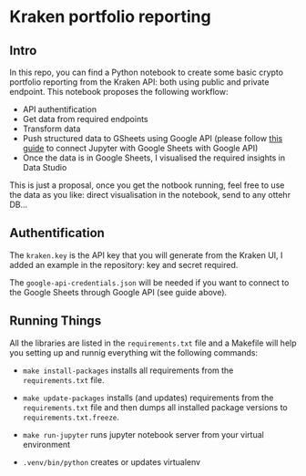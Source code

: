 # Kraken portfolio reporting

## Intro

In this repo, you can find a Python notebook to create some basic crypto portfolio reporting from the Kraken API: both using public and private endpoint. This notebook proposes the following workflow:
- API authentification
- Get data from required endpoints
- Transform data
- Push structured data to GSheets using Google API (please follow [this guide](https://towardsdatascience.com/how-to-integrate-google-sheets-and-jupyter-notebooks-c469309aacea) to connect Jupyter with Google Sheets with Google API)
- Once the data is in Google Sheets, I visualised the required insights in Data Studio

This is just a proposal, once you get the notbook running, feel free to use the data as you like: direct visualisation in the notebook, send to any ottehr DB...

## Authentification

The `kraken.key` is the API key that you will generate from the Kraken UI, I added an example in the repository: key and secret required.

The `google-api-credentials.json` will be needed if you want to connect to the Google Sheets through Google API (see guide above).


## Running Things

All the libraries are listed in the `requirements.txt` file and a Makefile will help you setting up and runnig everything wit the following commands:

- `make install-packages` installs all requirements from the `requirements.txt` file.

- `make update-packages` installs (and updates) requirements from the `requirements.txt` file and then dumps all installed package versions to `requirements.txt.freeze`. 

- `make run-jupyter` runs jupyter notebook server from your virtual environment

- `.venv/bin/python` creates or updates virtualenv


